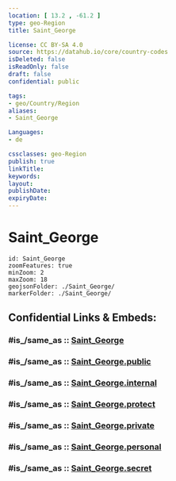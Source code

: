 ```yaml
---
location: [ 13.2 , -61.2 ] 
type: geo-Region
title: Saint_George

license: CC BY-SA 4.0
source: https://datahub.io/core/country-codes
isDeleted: false
isReadOnly: false
draft: false
confidential: public

tags:
- geo/Country/Region
aliases:
- Saint_George

Languages:
- de

cssclasses: geo-Region
publish: true
linkTitle: 
keywords: 
layout: 
publishDate: 
expiryDate: 
---
```


# Saint_George

```leaflet
id: Saint_George
zoomFeatures: true 
minZoom: 2 
maxZoom: 18
geojsonFolder: ./Saint_George/
markerFolder: ./Saint_George/
```


## Confidential Links & Embeds: 

### #is_/same_as :: [Saint_George](/_Standards/Earth/Continent/America~Caribbean/Saint_Vincent_and_Grenadines/Counties/Saint_George.md) 

### #is_/same_as :: [Saint_George.public](/_public/Earth/Continent/America~Caribbean/Saint_Vincent_and_Grenadines/Counties/Saint_George.public.md) 

### #is_/same_as :: [Saint_George.internal](/_internal/Earth/Continent/America~Caribbean/Saint_Vincent_and_Grenadines/Counties/Saint_George.internal.md) 

### #is_/same_as :: [Saint_George.protect](/_protect/Earth/Continent/America~Caribbean/Saint_Vincent_and_Grenadines/Counties/Saint_George.protect.md) 

### #is_/same_as :: [Saint_George.private](/_private/Earth/Continent/America~Caribbean/Saint_Vincent_and_Grenadines/Counties/Saint_George.private.md) 

### #is_/same_as :: [Saint_George.personal](/_personal/Earth/Continent/America~Caribbean/Saint_Vincent_and_Grenadines/Counties/Saint_George.personal.md) 

### #is_/same_as :: [Saint_George.secret](/_secret/Earth/Continent/America~Caribbean/Saint_Vincent_and_Grenadines/Counties/Saint_George.secret.md)

